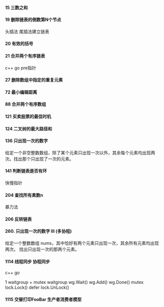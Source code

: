 #### 15 三数之和

#### 19 删除链表的倒数第N个节点
头插法 尾插法建立链表 

#### 20 有效的括号

#### 21 合并两个有序链表
c++ go 
pre指针

#### 27 删除数组中指定的重复元素

#### 72 最小编辑距离

#### 88 合并两个有序数组

#### 121 买卖股票的最佳时机

#### 124 二叉树的最大路径和

#### 136 只出现一次的数字
给定一个非空整数数组，除了某个元素只出现一次以外，其余每个元素均出现两次。找出那个只出现了一次的元素。

#### 141 判断链表是否有环
快慢指针


#### 204 查找所有素数n
暴力法

#### 206 反转链表


#### 260. 只出现一次的数字 III  (多协程)
给定一个整数数组 nums，其中恰好有两个元素只出现一次，其余所有元素均出现两次。 找出只出现一次的那两个元素。


#### 1114  线程同步 协程同步
c++ go

1 waitgroup + mutex
waitgroup wg.Wait() wg.Add() wg.Done() 
mutex lock.Lock()  defer lock.UnLock()

#### 1115  交替打印FooBar  生产者消费者模型






